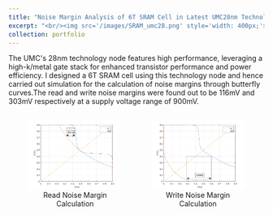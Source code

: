 ```yaml
---
title: "Noise Margin Analysis of 6T SRAM Cell in Latest UMC28nm Technology Node"
excerpt: "<br/><img src='/images/SRAM_umc28.png' style='width: 400px;'>"
collection: portfolio
---
```


The UMC's 28nm technology node features high performance, leveraging a high-k/metal gate stack for enhanced transistor performance and power efficiency.
I designed a 6T SRAM cell using this technology node and hence carried out simulation for the calculation of noise margins through butterfly curves.The read 
and write noise margins were found out to be 116mV and 303mV respectively at a supply voltage range of 900mV.

<div style="display: flex; justify-content: center;">
    <figure style="margin-right: 20px;">
        <img src='/images/read_curve_Si.png' style="width: 100%;">
        <figcaption style="text-align: center;">Read Noise Margin Calculation</figcaption>
    </figure>
    <figure>
        <img src='/images/write_curve_Si.png' style="width: 100%;">
        <figcaption style="text-align: center;">Write Noise Margin Calculation</figcaption>
    </figure>
</div>

